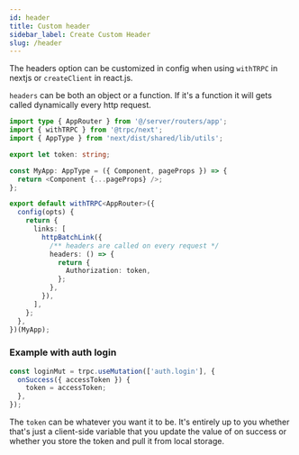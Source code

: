 ```yaml
---
id: header
title: Custom header
sidebar_label: Create Custom Header
slug: /header
---
```


The headers option can be customized in config when using `withTRPC` in nextjs or `createClient` in react.js.

`headers` can be both an object or a function. If it's a function it will gets called dynamically every http request.

```ts title='_app.tsx'
import type { AppRouter } from '@/server/routers/app';
import { withTRPC } from '@trpc/next';
import { AppType } from 'next/dist/shared/lib/utils';

export let token: string;

const MyApp: AppType = ({ Component, pageProps }) => {
  return <Component {...pageProps} />;
};

export default withTRPC<AppRouter>({
  config(opts) {
    return {
      links: [
        httpBatchLink({
          /** headers are called on every request */
          headers: () => {
            return {
              Authorization: token,
            };
          },
        }),
      ],
    };
  },
})(MyApp);
```

### Example with auth login

```ts title='pages/auth.tsx'
const loginMut = trpc.useMutation(['auth.login'], {
  onSuccess({ accessToken }) {
    token = accessToken;
  },
});
```

The `token` can be whatever you want it to be. It's entirely up to you whether that's just a client-side
variable that you update the value of on success or whether you store the token and pull it from local storage.
